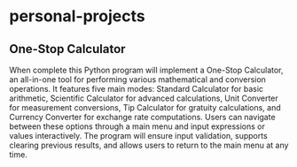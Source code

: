 # personal-projects
## One-Stop Calculator
When complete this Python program will implement a One-Stop Calculator, an all-in-one tool for performing various mathematical and conversion operations. It features five main modes: Standard Calculator for basic arithmetic, Scientific Calculator for advanced calculations, Unit Converter for measurement conversions, Tip Calculator for gratuity calculations, and Currency Converter for exchange rate computations. Users can navigate between these options through a main menu and input expressions or values interactively. The program will ensure input validation, supports clearing previous results, and allows users to return to the main menu at any time.
